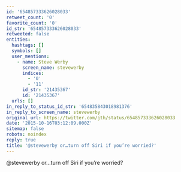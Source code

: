 ```yaml
---
id: '654857333626028033'
retweet_count: '0'
favorite_count: '0'
id_str: '654857333626028033'
retweeted: false
entities:
  hashtags: []
  symbols: []
  user_mentions:
    - name: Steve Werby
      screen_name: stevewerby
      indices:
        - '0'
        - '11'
      id_str: '21435367'
      id: '21435367'
  urls: []
in_reply_to_status_id_str: '654835843018981376'
in_reply_to_screen_name: stevewerby
original_url: https://twitter.com/jth/status/654857333626028033
date: '2015-10-16T03:12:09.000Z'
sitemap: false
robots: noindex
reply: true
title: '@stevewerby or…turn off Siri if you’re worried?'
---
```


@stevewerby or…turn off Siri if you’re worried?